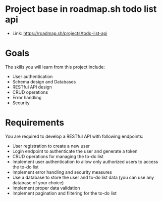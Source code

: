 # Project base in roadmap.sh todo list api
- Link: https://roadmap.sh/projects/todo-list-api

# Goals
The skills you will learn from this project include:
- User authentication
- Schema design and Databases
- RESTful API design
- CRUD operations
- Error handling
- Security

# Requirements
You are required to develop a RESTful API with following endpoints:

- User registration to create a new user
- Login endpoint to authenticate the user and generate a token
- CRUD operations for managing the to-do list
- Implement user authentication to allow only authorized users to access the to-do list
- Implement error handling and security measures
- Use a database to store the user and to-do list data (you can use any database of your choice)
- Implement proper data validation
- Implement pagination and filtering for the to-do list